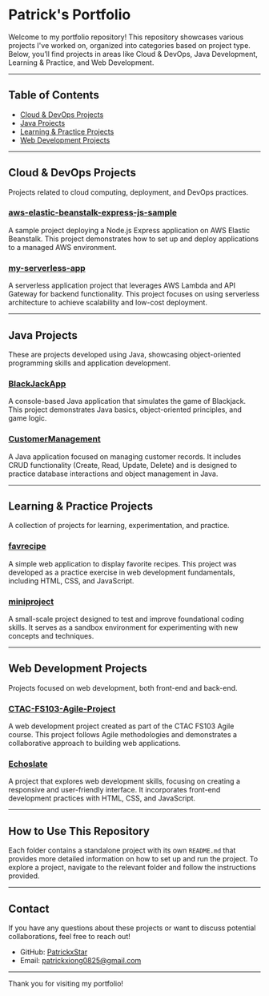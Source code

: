 # Patrick's Portfolio

Welcome to my portfolio repository! This repository showcases various projects I've worked on, organized into categories based on project type. Below, you’ll find projects in areas like Cloud & DevOps, Java Development, Learning & Practice, and Web Development.

---

## Table of Contents
- [Cloud & DevOps Projects](#cloud--devops-projects)
- [Java Projects](#java-projects)
- [Learning & Practice Projects](#learning--practice-projects)
- [Web Development Projects](#web-development-projects)

---

## Cloud & DevOps Projects
Projects related to cloud computing, deployment, and DevOps practices.

### [aws-elastic-beanstalk-express-js-sample](Cloud%20&%20DevOps%20Projects/aws-elastic-beanstalk-express-js-sample)
A sample project deploying a Node.js Express application on AWS Elastic Beanstalk. This project demonstrates how to set up and deploy applications to a managed AWS environment.

### [my-serverless-app](Cloud%20&%20DevOps%20Projects/my-serverless-app)
A serverless application project that leverages AWS Lambda and API Gateway for backend functionality. This project focuses on using serverless architecture to achieve scalability and low-cost deployment.

---

## Java Projects
These are projects developed using Java, showcasing object-oriented programming skills and application development.

### [BlackJackApp](Java%20Projects/BlackJackApp)
A console-based Java application that simulates the game of Blackjack. This project demonstrates Java basics, object-oriented principles, and game logic.

### [CustomerManagement](Java%20Projects/CustomerManagement)
A Java application focused on managing customer records. It includes CRUD functionality (Create, Read, Update, Delete) and is designed to practice database interactions and object management in Java.

---

## Learning & Practice Projects
A collection of projects for learning, experimentation, and practice.

### [favrecipe](Learning%20&%20Practice%20Projects/favrecipe)
A simple web application to display favorite recipes. This project was developed as a practice exercise in web development fundamentals, including HTML, CSS, and JavaScript.

### [miniproject](Learning%20&%20Practice%20Projects/miniproject)
A small-scale project designed to test and improve foundational coding skills. It serves as a sandbox environment for experimenting with new concepts and techniques.

---

## Web Development Projects
Projects focused on web development, both front-end and back-end.

### [CTAC-FS103-Agile-Project](Web%20Development%20Projects/CTAC-FS103-Agile-Project)
A web development project created as part of the CTAC FS103 Agile course. This project follows Agile methodologies and demonstrates a collaborative approach to building web applications.

### [Echoslate](Web%20Development%20Projects/Echoslate)
A project that explores web development skills, focusing on creating a responsive and user-friendly interface. It incorporates front-end development practices with HTML, CSS, and JavaScript.

---

## How to Use This Repository
Each folder contains a standalone project with its own `README.md` that provides more detailed information on how to set up and run the project. To explore a project, navigate to the relevant folder and follow the instructions provided.

---

## Contact
If you have any questions about these projects or want to discuss potential collaborations, feel free to reach out!

- GitHub: [PatrickxStar](https://github.com/PatrickxStar)
- Email: patrickxiong0825@gmail.com

---

Thank you for visiting my portfolio!
